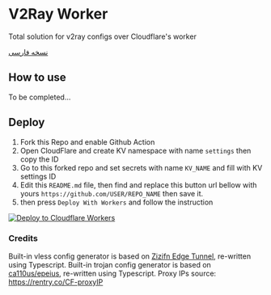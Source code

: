 # V2Ray Worker
 Total solution for v2ray configs over Cloudflare's worker

[نسخه فارسی](https://github.com/vfarid/v2ray-worker/blob/main/README-fa.md)

## How to use

To be completed...

## Deploy 
 1. Fork this Repo and enable Github Action
 2. Open CloudFlare and create KV namespace with name `settings` then copy the ID
 3. Go to this forked repo and set secrets with name `KV_NAME` and fill with KV settings ID
 4. Edit this `README.md` file, then find and replace this button url bellow with yours `https://github.com/USER/REPO_NAME` then save it.
 4. then press `Deploy With Workers` and follow the instruction

[![Deploy to Cloudflare Workers](https://deploy.workers.cloudflare.com/button)](https://deploy.workers.cloudflare.com/?url=https://github.com/simonbrona/v2ray-worker)

### Credits
Built-in vless config generator is based on [Zizifn Edge Tunnel](https://github.com/zizifn/edgetunnel), re-written using Typescript.
Built-in trojan config generator is based on [ca110us/epeius](https://github.com/ca110us/epeius/tree/main), re-written using Typescript.
Proxy IPs source: https://rentry.co/CF-proxyIP
